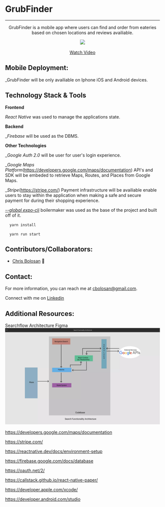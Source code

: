 # GrubFinder

<hr />
<p align='center'>GrubFinder is a mobile app where users can find and order from eateries based on chosen locations and reviews availiable.</p>

</p>
<p align='center'><a href="https://www.loom.com/share/5260adb11dc940859fe703a00bf76049"> <img style="max-width:300px" src="https://cdn.loom.com/sessions/thumbnails/5260adb11dc940859fe703a00bf76049-with-play.gif"> </br> <p align='center'> Watch Video</p> </a> </p>

## Mobile Deployment:

\_GrubFinder will be only availiable on Iphone iOS and Android devices.

## Technology Stack & Tools

**Frontend**

_React Native_ was used to manage the applications state.

**Backend**

\__Firebase_ will be used as the DBMS.

**Other Technologies**

\__Google Auth 2.0_ will be user for user's login experience.

\__Google Maps Platform_(https://developers.google.com/maps/documentation) API's and SDK will be embeded to retrieve Maps, Routes, and Places from Google Maps.

\__Stripe_(https://stripe.com/) Payment infrastructure will be availiable enable users to stay within the application when making a safe and secure payment for during their shopping experience.

[_--global expo-cli_](https://docs.expo.dev/) boilermaker was used as the base of the project and built off of it.

```
  yarn install
```

```
  yarn run start
```

## Contributors/Collaborators:

- [Chris Bolosan](https://github.com/chrisbolosan) 📖

## Contact:

For more information, you can reach me at <cbolosan@gmail.com>.

Connect with me on <a href="www.linkedin.com/in/chrisbolosan">Linkedin</a>

## Additional Resources:

Searchflow Architecture Figma
<a href="https://www.figma.com/file/eNp8CLmOwlXdJfB7iCSReM?embed_host=share&kind=&node-id=0%3A1&viewer=1"><img src="assets/GrubfinderSearchArchitecture.webp" alt="My search flow"/>

https://developers.google.com/maps/documentation

https://stripe.com/

https://reactnative.dev/docs/environment-setup

https://firebase.google.com/docs/database

https://oauth.net/2/

https://callstack.github.io/react-native-paper/

https://developer.apple.com/xcode/

https://developer.android.com/studio
